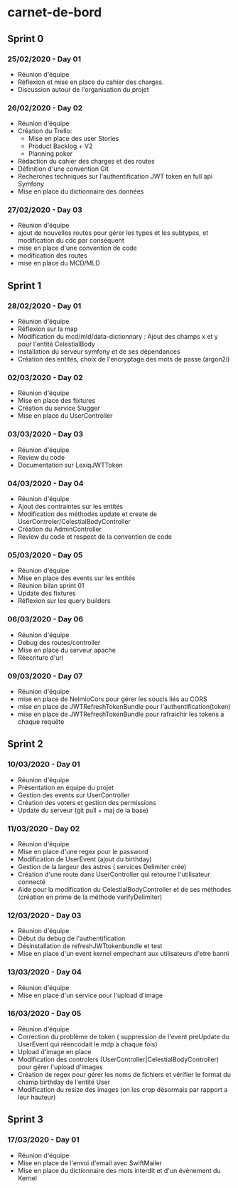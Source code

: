 # carnet-de-bord

## Sprint 0
 
### 25/02/2020 - Day 01

- Réunion d'équipe
- Réflexion et mise en place du cahier des charges.
- Discussion autour de l'organisation du projet


### 26/02/2020 - Day 02

- Réunion d'équipe
- Création du Trello:
	- Mise en place des user Stories
	- Product Backlog + V2
	- Planning poker 
- Rédaction du cahier des charges et des routes
- Définition d'une convention Git
- Recherches techniques sur l'authentification JWT token en full api Symfony
- Mise en place du dictionnaire des données

### 27/02/2020 - Day 03

- Réunion d'équipe
- ajout de nouvelles routes pour gérer les types et les subtypes, et modification du cdc par conséquent
- mise en place d'une convention de code
- modification des routes
- mise en place du MCD/MLD

## Sprint 1

### 28/02/2020 - Day 01

- Réunion d'équipe
- Réflexion sur la map
- Modification du mcd/mld/data-dictionnary : Ajout des champs x et y pour l'entité CelestialBody
- Installation du serveur symfony et de ses dépendances
- Création des entités, choix de l'encryptage des mots de passe (argon2i)

### 02/03/2020 - Day 02

- Réunion d'équipe
- Mise en place des fixtures
- Création du service Slugger
- Mise en place du UserController

### 03/03/2020 - Day 03

- Réunion d'équipe
- Review du code
- Documentation sur LexiqJWTToken 

### 04/03/2020 - Day 04

- Réunion d'équipe
- Ajout des contraintes sur les entités
- Modification des méthodes update et create de UserControler/CelestialBodyController
- Création du AdminController
- Review du code et respect de la convention de code 

### 05/03/2020 - Day 05 

- Réunion d'équipe
- Mise en place des events sur les entités
- Réunion bilan sprint 01
- Update des fixtures
- Réflexion sur les query builders

### 06/03/2020 - Day 06

- Réunion d'équipe
- Debug des routes/controller
- Mise en place du serveur apache
- Réecriture d'url 

### 09/03/2020 - Day 07

- Réunion d'équipe
- mise en place de NelmioCors pour gérer les soucis liés au CORS
- mise en place de JWTRefreshTokenBundle pour l'authentification(token)
- mise en place de JWTRefreshTokenBundle pour rafraichir les tokens a chaque requête

## Sprint 2 

### 10/03/2020 - Day 01

- Réunion d'équipe
- Présentation en équipe du projet
- Gestion des events sur UserController
- Création des voters et gestion des permissions
- Update du serveur (git pull + maj de la base)

### 11/03/2020 - Day 02

- Réunion d'équipe
- Mise en place d'une regex pour le password
- Modification de UserEvent (ajout du birthday)
- Gestion de la largeur des astres ( services Delimiter crée)
- Création d'une route dans UserController qui retourne l'utilisateur connecté
- Aide pour la modification du CelestialBodyController et de ses méthodes (création en prime de la méthode verifyDelimiter)
 
### 12/03/2020 - Day 03

- Réunion d'équipe
- Début du debug de l'authentification
- Désinstallation de refreshJWTtokenbundle et test
- Mise en place d'un event kernel empechant aux utilisateurs d'etre banni

### 13/03/2020 - Day 04

- Réunion d'équipe
- Mise en place d'un service pour l'upload d'image

### 16/03/2020 - Day 05

- Réunion d'équipe
- Correction du problème de token ( suppression de l'event preUpdate du UserEvent qui réencodait le mdp à 	chaque fois)
- Upload d'image en place
- Modification des controlers (UserController|CelestialBodyController) pour gérer l'upload d'images
- Création de regex pour gérer les noms de fichiers et vérifier le format du champ birthday de l'entité User
- Modification du resize des images (on les crop désormais par rapport a leur hauteur)

## Sprint 3

### 17/03/2020 - Day 01

- Réunion d'équipe
- Mise en place de l'envoi d'email avec SwiftMailer
- Mise en place du dictionnaire des mots interdit et d'un évènement du Kernel

